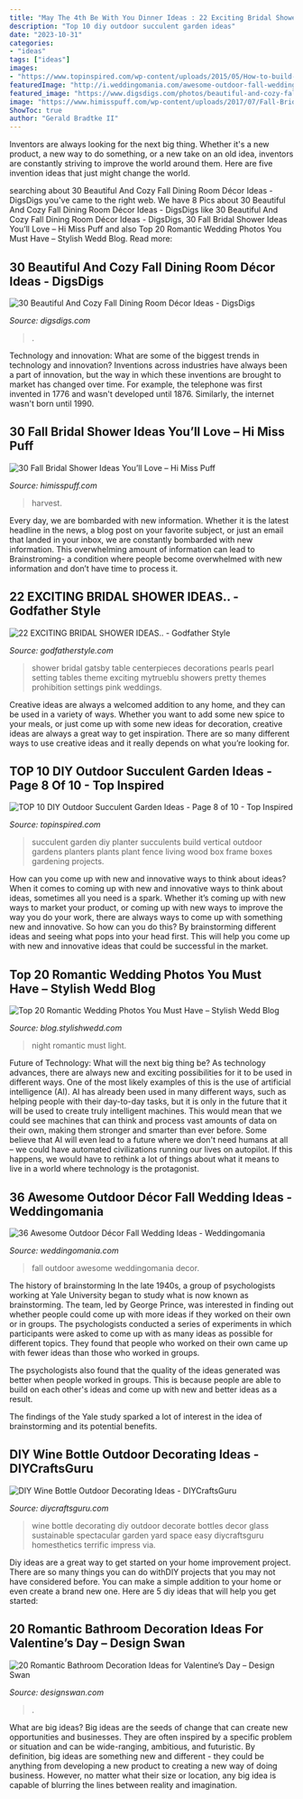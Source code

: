 ```yaml
---
title: "May The 4th Be With You Dinner Ideas : 22 Exciting Bridal Shower Ideas.."
description: "Top 10 diy outdoor succulent garden ideas"
date: "2023-10-31"
categories:
- "ideas"
tags: ["ideas"]
images:
- "https://www.topinspired.com/wp-content/uploads/2015/05/How-to-build-a-succulent-wall-garden.jpg"
featuredImage: "http://i.weddingomania.com/awesome-outdoor-fall-wedding-decor-ideas-35.jpg"
featured_image: "https://www.digsdigs.com/photos/beautiful-and-cozy-fall-dining-room-decor-ideas-29.jpg"
image: "https://www.himisspuff.com/wp-content/uploads/2017/07/Fall-Bridal-Shower-Ideas-10.jpg"
ShowToc: true
author: "Gerald Bradtke II"
---
```



Inventors are always looking for the next big thing. Whether it's a new product, a new way to do something, or a new take on an old idea, inventors are constantly striving to improve the world around them. Here are five invention ideas that just might change the world.

	

		
searching about 30 Beautiful And Cozy Fall Dining Room Décor Ideas - DigsDigs you've came to the right web. We have 8 Pics about 30 Beautiful And Cozy Fall Dining Room Décor Ideas - DigsDigs like 30 Beautiful And Cozy Fall Dining Room Décor Ideas - DigsDigs, 30 Fall Bridal Shower Ideas You’ll Love – Hi Miss Puff and also Top 20 Romantic Wedding Photos You Must Have – Stylish Wedd Blog. Read more:
		
    
## 30 Beautiful And Cozy Fall Dining Room Décor Ideas - DigsDigs

<img loading=lazy src="https://www.digsdigs.com/photos/beautiful-and-cozy-fall-dining-room-decor-ideas-29.jpg" onerror="this.onerror=null;this.src='https://tse2.mm.bing.net/th?id=OIP.ILzBZfVTCPK-EVmCAUSbaQAAAA&amp;pid=15.1';" alt="30 Beautiful And Cozy Fall Dining Room Décor Ideas - DigsDigs">

_Source: digsdigs.com_

>. 

	

Technology and innovation: What are some of the biggest trends in technology and innovation?
Inventions across industries have always been a part of innovation, but the way in which these inventions are brought to market has changed over time. For example, the telephone was first invented in 1776 and wasn't developed until 1876. Similarly, the internet wasn't born until 1990.

    
## 30 Fall Bridal Shower Ideas You’ll Love – Hi Miss Puff

<img loading=lazy src="https://www.himisspuff.com/wp-content/uploads/2017/07/Fall-Bridal-Shower-Ideas-10.jpg" onerror="this.onerror=null;this.src='https://tse1.mm.bing.net/th?id=OIP.Fryv66RaNJ52x3eqb5Kn2wHaLG&amp;pid=15.1';" alt="30 Fall Bridal Shower Ideas You’ll Love – Hi Miss Puff">

_Source: himisspuff.com_

>harvest. 

	

Every day, we are bombarded with new information. Whether it is the latest headline in the news, a blog post on your favorite subject, or just an email that landed in your inbox, we are constantly bombarded with new information. This overwhelming amount of information can lead to Brainstroming- a condition where people become overwhelmed with new information and don’t have time to process it.

    
## 22 EXCITING BRIDAL SHOWER IDEAS.. - Godfather Style

<img loading=lazy src="http://godfatherstyle.com/wp-content/uploads/2016/01/bridal-shower-ideas-....6.jpg" onerror="this.onerror=null;this.src='https://tse3.mm.bing.net/th?id=OIP.jK3Blv1tfHqQNpqzXE-xuQHaLH&amp;pid=15.1';" alt="22 EXCITING BRIDAL SHOWER IDEAS.. - Godfather Style">

_Source: godfatherstyle.com_

>shower bridal gatsby table centerpieces decorations pearls pearl setting tables theme exciting mytrueblu showers pretty themes prohibition settings pink weddings. 

	

Creative ideas are always a welcomed addition to any home, and they can be used in a variety of ways. Whether you want to add some new spice to your meals, or just come up with some new ideas for decoration, creative ideas are always a great way to get inspiration. There are so many different ways to use creative ideas and it really depends on what you’re looking for.

    
## TOP 10 DIY Outdoor Succulent Garden Ideas - Page 8 Of 10 - Top Inspired

<img loading=lazy src="https://www.topinspired.com/wp-content/uploads/2015/05/How-to-build-a-succulent-wall-garden.jpg" onerror="this.onerror=null;this.src='https://tse3.mm.bing.net/th?id=OIP.2Kcm2oL_xrwUqJcPBz0SBwHaLM&amp;pid=15.1';" alt="TOP 10 DIY Outdoor Succulent Garden Ideas - Page 8 of 10 - Top Inspired">

_Source: topinspired.com_

>succulent garden diy planter succulents build vertical outdoor gardens planters plants plant fence living wood box frame boxes gardening projects. 

	

How can you come up with new and innovative ways to think about ideas?
When it comes to coming up with new and innovative ways to think about ideas, sometimes all you need is a spark. Whether it’s coming up with new ways to market your product, or coming up with new ways to improve the way you do your work, there are always ways to come up with something new and innovative. So how can you do this? By brainstorming different ideas and seeing what pops into your head first. This will help you come up with new and innovative ideas that could be successful in the market.

    
## Top 20 Romantic Wedding Photos You Must Have – Stylish Wedd Blog

<img loading=lazy src="http://blog.stylishwedd.com/wp-content/uploads/2016/12/Incredible-Night-Wedding-Photos-Ideas-You-Must-See.jpg" onerror="this.onerror=null;this.src='https://tse4.mm.bing.net/th?id=OIP.YozKD3NQw8_L1UmgONwQIQHaKc&amp;pid=15.1';" alt="Top 20 Romantic Wedding Photos You Must Have – Stylish Wedd Blog">

_Source: blog.stylishwedd.com_

>night romantic must light. 

	

Future of Technology: What will the next big thing be?
As technology advances, there are always new and exciting possibilities for it to be used in different ways. One of the most likely examples of this is the use of artificial intelligence (AI). AI has already been used in many different ways, such as helping people with their day-to-day tasks, but it is only in the future that it will be used to create truly intelligent machines. This would mean that we could see machines that can think and process vast amounts of data on their own, making them stronger and smarter than ever before. Some believe that AI will even lead to a future where we don't need humans at all – we could have automated civilizations running our lives on autopilot. If this happens, we would have to rethink a lot of things about what it means to live in a world where technology is the protagonist.

    
## 36 Awesome Outdoor Décor Fall Wedding Ideas - Weddingomania

<img loading=lazy src="http://i.weddingomania.com/awesome-outdoor-fall-wedding-decor-ideas-35.jpg" onerror="this.onerror=null;this.src='https://tse3.mm.bing.net/th?id=OIP.NQNhNJs4rnvok-IDoJSh8AHaJ4&amp;pid=15.1';" alt="36 Awesome Outdoor Décor Fall Wedding Ideas - Weddingomania">

_Source: weddingomania.com_

>fall outdoor awesome weddingomania decor. 

	

The history of brainstorming
In the late 1940s, a group of psychologists working at Yale University began to study what is now known as brainstorming. The team, led by George Prince, was interested in finding out whether people could come up with more ideas if they worked on their own or in groups.
The psychologists conducted a series of experiments in which participants were asked to come up with as many ideas as possible for different topics. They found that people who worked on their own came up with fewer ideas than those who worked in groups.

The psychologists also found that the quality of the ideas generated was better when people worked in groups. This is because people are able to build on each other's ideas and come up with new and better ideas as a result.

The findings of the Yale study sparked a lot of interest in the idea of brainstorming and its potential benefits.

    
## DIY Wine Bottle Outdoor Decorating Ideas - DIYCraftsGuru

<img loading=lazy src="https://www.diycraftsguru.com/wp-content/uploads/2016/08/17-Bottle-Outdoor-Decorating-Ideas.jpg" onerror="this.onerror=null;this.src='https://tse2.mm.bing.net/th?id=OIP.V4KSW-mGleRfZXv9r4PMEwHaLH&amp;pid=15.1';" alt="DIY Wine Bottle Outdoor Decorating Ideas - DIYCraftsGuru">

_Source: diycraftsguru.com_

>wine bottle decorating diy outdoor decorate bottles decor glass sustainable spectacular garden yard space easy diycraftsguru homesthetics terrific impress via. 

	

Diy ideas are a great way to get started on your home improvement project. There are so many things you can do withDIY projects that you may not have considered before. You can make a simple addition to your home or even create a brand new one. Here are 5 diy ideas that will help you get started:

    
## 20 Romantic Bathroom Decoration Ideas For Valentine’s Day – Design Swan

<img loading=lazy src="https://img.designswan.com/2016/01/romanticBath/13.jpg" onerror="this.onerror=null;this.src='https://tse4.mm.bing.net/th?id=OIP.896MUmaWmCpt8KMaSftbzAHaME&amp;pid=15.1';" alt="20 Romantic Bathroom Decoration Ideas for Valentine’s Day – Design Swan">

_Source: designswan.com_

>. 

	

What are big ideas?
Big ideas are the seeds of change that can create new opportunities and businesses. They are often inspired by a specific problem or situation and can be wide-ranging, ambitious, and futuristic. By definition, big ideas are something new and different - they could be anything from developing a new product to creating a new way of doing business. However, no matter what their size or location, any big idea is capable of blurring the lines between reality and imagination.


